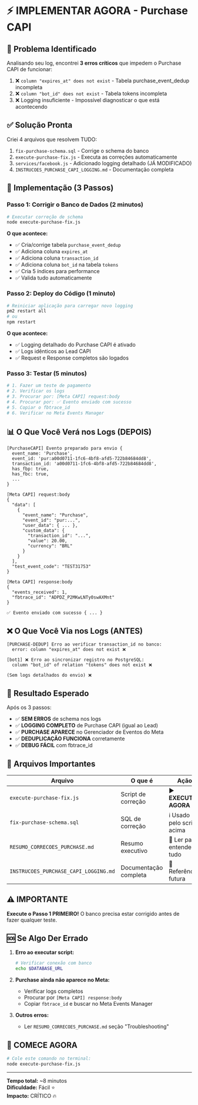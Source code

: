 # ⚡ IMPLEMENTAR AGORA - Purchase CAPI

## 🎯 Problema Identificado

Analisando seu log, encontrei **3 erros críticos** que impedem o Purchase CAPI de funcionar:

1. ❌ `column "expires_at" does not exist` - Tabela purchase_event_dedup incompleta
2. ❌ `column "bot_id" does not exist` - Tabela tokens incompleta  
3. ❌ Logging insuficiente - Impossível diagnosticar o que está acontecendo

## ✅ Solução Pronta

Criei 4 arquivos que resolvem TUDO:

1. `fix-purchase-schema.sql` - Corrige o schema do banco
2. `execute-purchase-fix.js` - Executa as correções automaticamente
3. `services/facebook.js` - Adicionado logging detalhado (JÁ MODIFICADO)
4. `INSTRUCOES_PURCHASE_CAPI_LOGGING.md` - Documentação completa

## 🚀 Implementação (3 Passos)

### Passo 1: Corrigir o Banco de Dados (2 minutos)

```bash
# Executar correção de schema
node execute-purchase-fix.js
```

**O que acontece:**
- ✅ Cria/corrige tabela `purchase_event_dedup`
- ✅ Adiciona coluna `expires_at`
- ✅ Adiciona coluna `transaction_id`
- ✅ Adiciona coluna `bot_id` na tabela `tokens`
- ✅ Cria 5 índices para performance
- ✅ Valida tudo automaticamente

### Passo 2: Deploy do Código (1 minuto)

```bash
# Reiniciar aplicação para carregar novo logging
pm2 restart all
# ou
npm restart
```

**O que acontece:**
- ✅ Logging detalhado do Purchase CAPI é ativado
- ✅ Logs idênticos ao Lead CAPI
- ✅ Request e Response completos são logados

### Passo 3: Testar (5 minutos)

```bash
# 1. Fazer um teste de pagamento
# 2. Verificar os logs
# 3. Procurar por: [Meta CAPI] request:body
# 4. Procurar por: ✅ Evento enviado com sucesso
# 5. Copiar o fbtrace_id
# 6. Verificar no Meta Events Manager
```

## 📊 O Que Você Verá nos Logs (DEPOIS)

```log
[PurchaseCAPI] Evento preparado para envio {
  event_name: 'Purchase',
  event_id: 'pur:a00d0711-1fc6-4bf8-afd5-722b84684dd8',
  transaction_id: 'a00d0711-1fc6-4bf8-afd5-722b84684dd8',
  has_fbp: true,
  has_fbc: true,
  ...
}

[Meta CAPI] request:body
{
  "data": [
    {
      "event_name": "Purchase",
      "event_id": "pur:...",
      "user_data": { ... },
      "custom_data": { 
        "transaction_id": "...",
        "value": 20.00,
        "currency": "BRL"
      }
    }
  ],
  "test_event_code": "TEST31753"
}

[Meta CAPI] response:body
{
  "events_received": 1,
  "fbtrace_id": "ADPDZ_P2MKwLNTy0swAXMnt"
}

✅ Evento enviado com sucesso { ... }
```

## ❌ O Que Você Via nos Logs (ANTES)

```log
[PURCHASE-DEDUP] Erro ao verificar transaction_id no banco: 
  error: column "expires_at" does not exist ❌

[bot1] ❌ Erro ao sincronizar registro no PostgreSQL: 
  column "bot_id" of relation "tokens" does not exist ❌

(Sem logs detalhados do envio) ❌
```

## 🎯 Resultado Esperado

Após os 3 passos:

- ✅ **SEM ERROS** de schema nos logs
- ✅ **LOGGING COMPLETO** de Purchase CAPI (igual ao Lead)
- ✅ **PURCHASE APARECE** no Gerenciador de Eventos do Meta
- ✅ **DEDUPLICAÇÃO FUNCIONA** corretamente
- ✅ **DEBUG FÁCIL** com fbtrace_id

## 📁 Arquivos Importantes

| Arquivo | O que é | Ação |
|---------|---------|------|
| `execute-purchase-fix.js` | Script de correção | ▶️ **EXECUTAR AGORA** |
| `fix-purchase-schema.sql` | SQL de correção | ℹ️ Usado pelo script acima |
| `RESUMO_CORRECOES_PURCHASE.md` | Resumo executivo | 📖 Ler para entender tudo |
| `INSTRUCOES_PURCHASE_CAPI_LOGGING.md` | Documentação completa | 📖 Referência futura |

## ⚠️ IMPORTANTE

**Execute o Passo 1 PRIMEIRO!** O banco precisa estar corrigido antes de fazer qualquer teste.

## 🆘 Se Algo Der Errado

1. **Erro ao executar script:**
   ```bash
   # Verificar conexão com banco
   echo $DATABASE_URL
   ```

2. **Purchase ainda não aparece no Meta:**
   - Verificar logs completos
   - Procurar por `[Meta CAPI] response:body`
   - Copiar `fbtrace_id` e buscar no Meta Events Manager

3. **Outros erros:**
   - Ler `RESUMO_CORRECOES_PURCHASE.md` seção "Troubleshooting"

## 🚀 COMECE AGORA

```bash
# Cole este comando no terminal:
node execute-purchase-fix.js
```

---

**Tempo total:** ~8 minutos  
**Dificuldade:** Fácil ⭐  
**Impacto:** CRÍTICO 🔥

